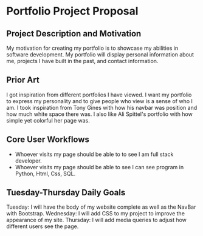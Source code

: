 # Portfolio Project Proposal 
## Project Description and Motivation
My motivation for creating my portfolio is to showcase my abilities in software development. My portfolio will display personal information about me, projects I have built in the past, and contact information. 
## Prior Art
I got inspiration from different portfolios I have viewed. I want my portfolio to express my personality and to give people who view is a sense of who I am. I took inspiration from Tony Gines with how his navbar was position and how much white space there was. I also like Ali Spittel's portfolio with how simple yet colorful her page was. 
## Core User Workflows
 - Whoever visits my page should be able to to see I am full stack developer.
 - Whoever visits my page should be able to see I can see program in Python, Html, Css, SQL. 
## Tuesday-Thursday Daily Goals
 Tuesday: I will have the body of my website complete as well as the NavBar with Bootstrap. 
 Wednesday: I will add CSS to my project to improve the appearance of my site.
 Thursday: I will add media queries to adjust how different users see the page. 